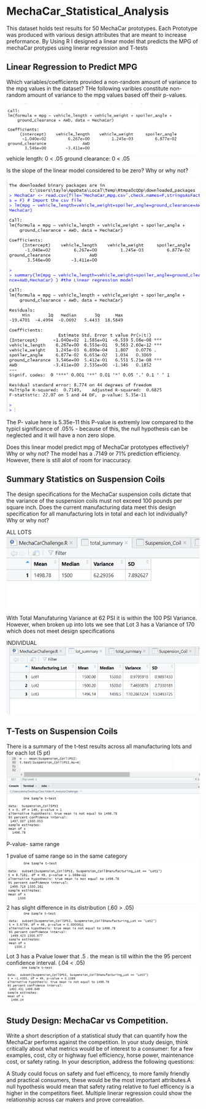 # MechaCar_Statistical_Analysis
This dataset holds test results for 50 MechaCar prototypes. Each Prototype was produced with various design attributes that are meant to increase preformance. By Using R  I designed a linear model that predicts the MPG of mechaCar protypes using linerar regression and T-tests 

## Linear Regression to Predict MPG
Which variables/coefficients provided a non-random amount of variance to the mpg values in the dataset?
THe following varibles constitute  non-random amount of variance to the mpg values based off their p-values.

![](https://github.com/MellyCodes808/MechaCar_Statistical_Analysis/blob/main/Results/linear%20regression-%20A.png)
vehicle length: 0 < .05
ground clearance: 0 < .05

Is the slope of the linear model considered to be zero? Why or why not?

![](https://github.com/MellyCodes808/MechaCar_Statistical_Analysis/blob/main/Results/summary%20stats%20FOR%20linear%20reg-%20b.png)

The P- value here is 5.35e-11 
this P-value is extremly low compared to the typicl significance of .05% - because of this, the null hypothesis can be neglected and it will have a non zero slope.

Does this linear model predict mpg of MechaCar prototypes effectively? Why or why not?
The model has a .7149 or 71% prediction efficiency. However, there is still alot of room for inaccuracy.

## Summary Statistics on Suspension Coils

The design specifications for the MechaCar suspension coils dictate that the variance of the suspension coils must not exceed 100 pounds per square inch. Does the current manufacturing data meet this design specification for all manufacturing lots in total and each lot individually? Why or why not?

ALL LOTS
![](https://github.com/MellyCodes808/MechaCar_Statistical_Analysis/blob/main/Results/coil%20stats%20-%20c.png)

With Total Manufaturing  Variance at 62 PSI it is within the 100 PSI Variance. However, when broken up into lots we see that Lot 3 has a Variance of 170 which does not meet design specifications

INDIVIDUAL 
![](https://github.com/MellyCodes808/MechaCar_Statistical_Analysis/blob/main/Results/lot%20summary.png)

## T-Tests on Suspension Coils

There is a summary of the t-test results across all manufacturing lots and for each lot (5 pt)
![](https://github.com/MellyCodes808/MechaCar_Statistical_Analysis/blob/main/Results/t_test-%20total.png)
P-value- same range 


1 pvalue of same range so in the same category\
![](https://github.com/MellyCodes808/MechaCar_Statistical_Analysis/blob/main/Results/t-test_lot1.png)
2 has slight difference in its distribution (.60 > .05)
![](https://github.com/MellyCodes808/MechaCar_Statistical_Analysis/blob/main/Results/t-test_lot2.png)
Lot 3 has a Pvalue lower that .5 .  the mean is till within the the 95 percent confidence interval. (.04 < .05)
![](https://github.com/MellyCodes808/MechaCar_Statistical_Analysis/blob/main/Results/t-test_lot3.png)

## Study Design: MechaCar vs Competition.
Write a short description of a statistical study that can quantify how the MechaCar performs against the competition. In your study design, think critically about what metrics would be of interest to a consumer: for a few examples, cost, city or highway fuel efficiency, horse power, maintenance cost, or safety rating.
In your description, address the following questions:


A Study could focus on safety and fuel efficency, to more family friendly and practical consumers, these would be the most important attributes.A null hypothesis would mean that  safety rating relative to fuel efficency is a higher in the competitors fleet. Multiple linerar regression could show the relationship across car makers and prove correalation.
